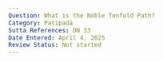 ```yaml
---
Question: What is the Noble Tenfold Path?
Category: Paṭipadā
Sutta References: DN 33
Date Entered: April 4, 2025
Review Status: Not started
---
```

